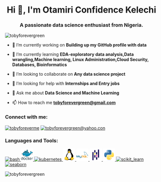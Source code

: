 <h1 align="center">Hi 👋, I'm Otamiri Confidence Kelechi</h1>
<h3 align="center">A passionate data science enthusiast from Nigeria.</h3>

<p align="left"> <img src="https://komarev.com/ghpvc/?username=tobyforevergreen&label=Profile%20views&color=0e75b6&style=flat" alt="tobyforevergreen" /> </p>

- 🔭 I’m currently working on **Building up my GitHub profile with data**

- 🌱 I’m currently learning **EDA-exploratory data analysis,Data wrangling,Machine learning, Linux Administration,Cloud Security, Databases, Bioinformatics**

- 👯 I’m looking to collaborate on **Any data science project**

- 🤝 I’m looking for help with **Internships and Entry jobs**

- 💬 Ask me about **Data Science and Machine Learning**

- 📫 How to reach me **tobyforevergreen@gmail.com**

<h3 align="left">Connect with me:</h3>
<p align="left">
<a href="https://twitter.com/tobyforeverme" target="blank"><img align="center" src="https://raw.githubusercontent.com/rahuldkjain/github-profile-readme-generator/master/src/images/icons/Social/twitter.svg" alt="tobyforeverme" height="30" width="40" /></a>
<a href="https://linkedin.com/in/tobyforevergreen@yahoo.con" target="blank"><img align="center" src="https://raw.githubusercontent.com/rahuldkjain/github-profile-readme-generator/master/src/images/icons/Social/linked-in-alt.svg" alt="tobyforevergreen@yahoo.con" height="30" width="40" /></a>
</p>

<h3 align="left">Languages and Tools:</h3>
<p align="left"> <a href="https://www.gnu.org/software/bash/" target="_blank" rel="noreferrer"> <img src="https://www.vectorlogo.zone/logos/gnu_bash/gnu_bash-icon.svg" alt="bash" width="40" height="40"/> </a> <a href="https://www.docker.com/" target="_blank" rel="noreferrer"> <img src="https://raw.githubusercontent.com/devicons/devicon/master/icons/docker/docker-original-wordmark.svg" alt="docker" width="40" height="40"/> </a> <a href="https://kubernetes.io" target="_blank" rel="noreferrer"> <img src="https://www.vectorlogo.zone/logos/kubernetes/kubernetes-icon.svg" alt="kubernetes" width="40" height="40"/> </a> <a href="https://www.linux.org/" target="_blank" rel="noreferrer"> <img src="https://raw.githubusercontent.com/devicons/devicon/master/icons/linux/linux-original.svg" alt="linux" width="40" height="40"/> </a> <a href="https://www.mysql.com/" target="_blank" rel="noreferrer"> <img src="https://raw.githubusercontent.com/devicons/devicon/master/icons/mysql/mysql-original-wordmark.svg" alt="mysql" width="40" height="40"/> </a> <a href="https://pandas.pydata.org/" target="_blank" rel="noreferrer"> <img src="https://raw.githubusercontent.com/devicons/devicon/2ae2a900d2f041da66e950e4d48052658d850630/icons/pandas/pandas-original.svg" alt="pandas" width="40" height="40"/> </a> <a href="https://www.python.org" target="_blank" rel="noreferrer"> <img src="https://raw.githubusercontent.com/devicons/devicon/master/icons/python/python-original.svg" alt="python" width="40" height="40"/> </a> <a href="https://scikit-learn.org/" target="_blank" rel="noreferrer"> <img src="https://upload.wikimedia.org/wikipedia/commons/0/05/Scikit_learn_logo_small.svg" alt="scikit_learn" width="40" height="40"/> </a> <a href="https://seaborn.pydata.org/" target="_blank" rel="noreferrer"> <img src="https://seaborn.pydata.org/_images/logo-mark-lightbg.svg" alt="seaborn" width="40" height="40"/> </a> </p>

<p><img align="center" src="https://github-readme-stats.vercel.app/api/top-langs?username=tobyforevergreen&show_icons=true&locale=en&layout=compact" alt="tobyforevergreen" /></p>
